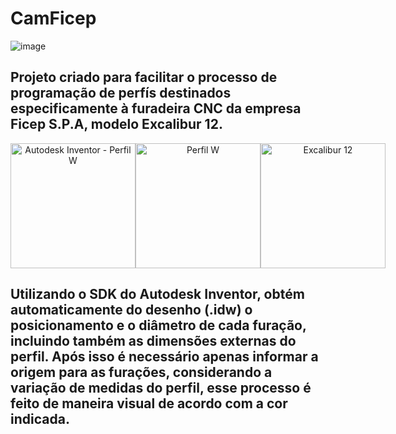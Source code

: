 # CamFicep
![image](https://github.com/user-attachments/assets/ec82cb09-3cf9-4153-868c-3bae20ef9faf)
<h2>Projeto criado para facilitar o processo de programação de perfís destinados especificamente à furadeira CNC da empresa Ficep S.P.A, modelo Excalibur 12.</h2>
<p align="center" style="display: flex; flex-direction: row;">
  <img src="https://github.com/user-attachments/assets/8ba3da49-26a9-4918-a2f4-b672eb27811f" alt="Autodesk Inventor - Perfil W" height="200px" style="object-fit: contain;"/>
  <img src="https://github.com/user-attachments/assets/6f4717bd-2955-4867-b10b-dac5cfef22ae" alt="Perfil W" height="200px" style="object-fit: contain;"/>
  <img src="https://github.com/user-attachments/assets/5cbd5e66-4997-4c3f-9774-eed3bb8b5df4" alt="Excalibur 12" height="200px" style="object-fit: contain;"/>
</p>
<h2>Utilizando o SDK do Autodesk Inventor, obtém automaticamente do desenho (.idw) o posicionamento e o diâmetro de cada furação, incluindo também as dimensões externas do perfil. Após isso é necessário apenas informar a origem para as furações, considerando a variação de medidas do perfil, esse processo é feito de maneira visual de acordo com a cor indicada.</h2>


